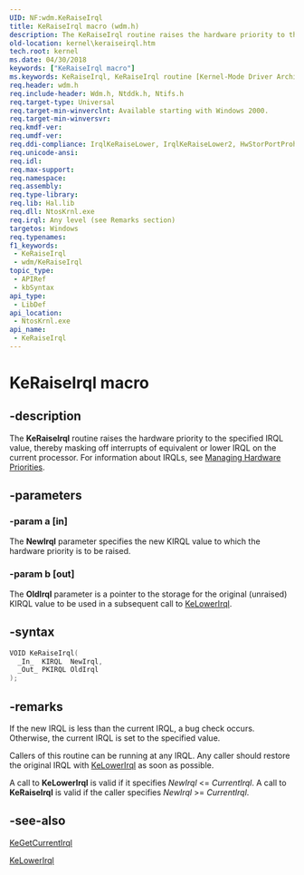 ```yaml
---
UID: NF:wdm.KeRaiseIrql
title: KeRaiseIrql macro (wdm.h)
description: The KeRaiseIrql routine raises the hardware priority to the specified IRQL value, thereby masking off interrupts of equivalent or lower IRQL on the current processor.
old-location: kernel\keraiseirql.htm
tech.root: kernel
ms.date: 04/30/2018
keywords: ["KeRaiseIrql macro"]
ms.keywords: KeRaiseIrql, KeRaiseIrql routine [Kernel-Mode Driver Architecture], k105_66b09c47-8f95-41ee-8432-5784f306ad62.xml, kernel.keraiseirql, wdm/KeRaiseIrql
req.header: wdm.h
req.include-header: Wdm.h, Ntddk.h, Ntifs.h
req.target-type: Universal
req.target-min-winverclnt: Available starting with Windows 2000.
req.target-min-winversvr: 
req.kmdf-ver: 
req.umdf-ver: 
req.ddi-compliance: IrqlKeRaiseLower, IrqlKeRaiseLower2, HwStorPortProhibitedDDIs
req.unicode-ansi: 
req.idl: 
req.max-support: 
req.namespace: 
req.assembly: 
req.type-library: 
req.lib: Hal.lib
req.dll: NtosKrnl.exe
req.irql: Any level (see Remarks section)
targetos: Windows
req.typenames: 
f1_keywords:
 - KeRaiseIrql
 - wdm/KeRaiseIrql
topic_type:
 - APIRef
 - kbSyntax
api_type:
 - LibDef
api_location:
 - NtosKrnl.exe
api_name:
 - KeRaiseIrql
---
```


# KeRaiseIrql macro


## -description

The <b>KeRaiseIrql</b> routine raises the hardware priority to the specified IRQL value, thereby masking off interrupts of equivalent or lower IRQL on the current processor. For information about IRQLs, see [Managing Hardware Priorities](/windows-hardware/drivers/kernel/managing-hardware-priorities).

## -parameters

### -param a [in]


The **NewIrql** parameter specifies the new KIRQL value to which the hardware priority is to be raised.

### -param b [out]


The **OldIrql** parameter is a pointer to the storage for the original (unraised) KIRQL value to be used in a subsequent call to <a href="/windows-hardware/drivers/ddi/wdm/nf-wdm-kelowerirql">KeLowerIrql</a>.

## -syntax

```cpp
VOID KeRaiseIrql(
  _In_  KIRQL  NewIrql,
  _Out_ PKIRQL OldIrql
);
```

## -remarks

If the new IRQL is less than the current IRQL, a bug check occurs. Otherwise, the current IRQL is set to the specified value.

Callers of this routine can be running at any IRQL. Any caller should restore the original IRQL with <a href="/windows-hardware/drivers/ddi/wdm/nf-wdm-kelowerirql">KeLowerIrql</a> as soon as possible.

A call to <b>KeLowerIrql</b> is valid if it specifies <i>NewIrql</i> <= <i>CurrentIrql</i>. A call to <b>KeRaiseIrql</b> is valid if the caller specifies <i>NewIrql</i> >= <i>CurrentIrql</i>.

## -see-also

<a href="/windows-hardware/drivers/ddi/wdm/nf-wdm-kegetcurrentirql">KeGetCurrentIrql</a>



<a href="/windows-hardware/drivers/ddi/wdm/nf-wdm-kelowerirql~r1">KeLowerIrql</a>
